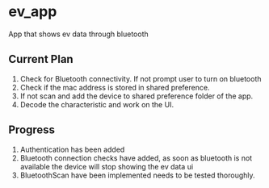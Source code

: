 # ev_app

App that shows ev data through bluetooth

## Current Plan
1. Check for Bluetooth connectivity. If not prompt user to turn on bluetooth
2. Check if the mac address is stored in shared preference.
3. If not scan and add the device to shared preference folder of the app.
4. Decode the characteristic and work on the UI.

## Progress
1. Authentication has been added
2. Bluetooth connection checks have added, as soon as bluetooth is not available the device will stop showing the ev data ui 
3. BluetoothScan have been implemented needs to be tested thoroughly.


